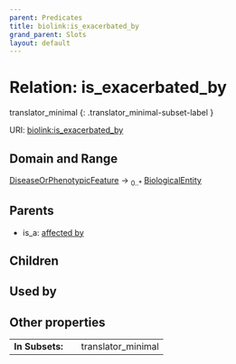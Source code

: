 ```yaml
---
parent: Predicates
title: biolink:is_exacerbated_by
grand_parent: Slots
layout: default
---
```


# Relation: is_exacerbated_by

translator_minimal
{: .translator_minimal-subset-label }




URI: [biolink:is_exacerbated_by](https://w3id.org/biolink/is_exacerbated_by)

## Domain and Range

[DiseaseOrPhenotypicFeature](DiseaseOrPhenotypicFeature.md) ->  <sub>0..\*</sub> [BiologicalEntity](BiologicalEntity.md)

## Parents

 *  is_a: [affected by](affected_by.md)

## Children


## Used by


## Other properties

|  |  |  |
| --- | --- | --- |
| **In Subsets:** | | translator_minimal |


